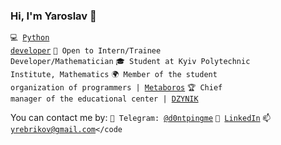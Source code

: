 ### Hi, I'm Yaroslav 👋

<code>💻 [Python developer](https://github.com/SergeyOcheretenko/LearningProgramming)</code>
<code>🍊 Open to Intern/Trainee Developer/Mathematician</code>
<code>🎓 Student at Kyiv Polytechnic Institute, Mathematics</code>
<code>🌍 Member of the student organization of programmers | [Metaboros](https://github.com/Metaboros)</code>
<code>🏆 Chief manager of the educational center | [DZYNIK](https://www.dzynik.com/)</code>

You can contact me by:
<code>💬 Telegram: [@d0ntpingme](https://telegram.me/d0ntpingme)</code>
<code>🔭 [LinkedIn](https://www.linkedin.com/)</code>
<code>📫 [yrebrikov@gmail.com](mailto:yrebrikov@gmail.com)</code

